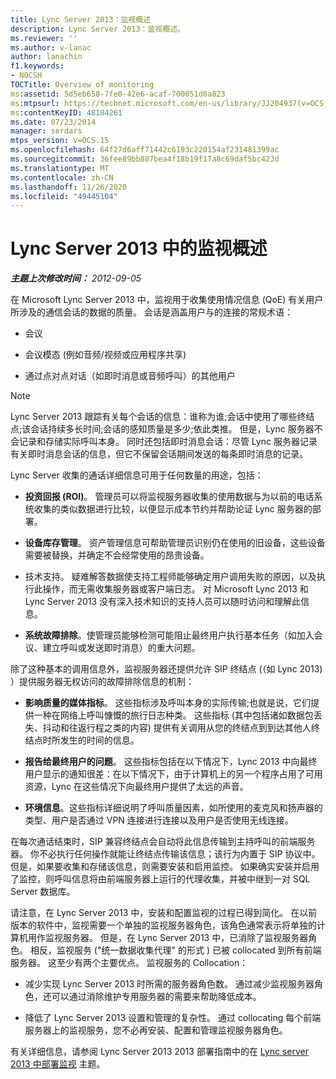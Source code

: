 ```yaml
---
title: Lync Server 2013：监视概述
description: Lync Server 2013：监视概述。
ms.reviewer: ''
ms.author: v-lanac
author: lanachin
f1.keywords:
- NOCSH
TOCTitle: Overview of monitoring
ms:assetid: 5d5eb658-7fe0-42e6-acaf-700051d0a823
ms:mtpsurl: https://technet.microsoft.com/en-us/library/JJ204937(v=OCS.15)
ms:contentKeyID: 48184261
ms.date: 07/23/2014
manager: serdars
mtps_version: v=OCS.15
ms.openlocfilehash: 64f27d6aff71442c6193c220154af231481399ac
ms.sourcegitcommit: 36fee89bb887bea4f18b19f17a8c69daf5bc423d
ms.translationtype: MT
ms.contentlocale: zh-CN
ms.lasthandoff: 11/26/2020
ms.locfileid: "49445104"
---
```

# <a name="overview-of-monitoring-in-lync-server-2013"></a>Lync Server 2013 中的监视概述

<div data-xmlns="http://www.w3.org/1999/xhtml">

<div class="topic" data-xmlns="http://www.w3.org/1999/xhtml" data-msxsl="urn:schemas-microsoft-com:xslt" data-cs="https://msdn.microsoft.com/">

<div data-asp="https://msdn2.microsoft.com/asp">



</div>

<div id="mainSection">

<div id="mainBody">

<span> </span>

_**主题上次修改时间：** 2012-09-05_

在 Microsoft Lync Server 2013 中，监视用于收集使用情况信息 (QoE) 有关用户所涉及的通信会话的数据的质量。 会话是涵盖用户与的连接的常规术语：

  - 会议

  - 会议模态 (例如音频/视频或应用程序共享) 

  - 通过点对点对话（如即时消息或音频呼叫）的其他用户

<div>


> [!NOTE]  
> Lync Server 2013 跟踪有关每个会话的信息：谁称为谁;会话中使用了哪些终结点;该会话持续多长时间;会话的感知质量是多少;依此类推。 但是，Lync 服务器不会记录和存储实际呼叫本身。 同时还包括即时消息会话：尽管 Lync 服务器记录有关即时消息会话的信息，但它不保留会话期间发送的每条即时消息的记录。



</div>

Lync Server 收集的通话详细信息可用于任何数量的用途，包括：

  - **投资回报 (ROI)**。 管理员可以将监视服务器收集的使用数据与为以前的电话系统收集的类似数据进行比较，以便显示成本节约并帮助论证 Lync 服务器的部署。

  - **设备库存管理**。 资产管理信息可帮助管理员识别仍在使用的旧设备，这些设备需要被替换，并确定不会经常使用的昂贵设备。

  - 技术支持。 疑难解答数据使支持工程师能够确定用户调用失败的原因，以及执行此操作，而无需收集服务器或客户端日志。 对 Microsoft Lync 2013 和 Lync Server 2013 没有深入技术知识的支持人员可以随时访问和理解此信息。

  - **系统故障排除**。使管理员能够检测可能阻止最终用户执行基本任务（如加入会议、建立呼叫或发送即时消息）的重大问题。

除了这种基本的调用信息外，监视服务器还提供允许 SIP 终结点 (（如 Lync 2013) ）提供服务器无权访问的故障排除信息的机制：

  - **影响质量的媒体指标**。 这些指标涉及呼叫本身的实际传输;也就是说，它们提供一种在网络上呼叫慷慨的旅行日志种类。 这些指标 (其中包括诸如数据包丢失、抖动和往返行程之类的内容) 提供有关调用从您的终结点到到达其他人终结点时所发生的时间的信息。

  - **报告给最终用户的问题**。 这些指标包括在以下情况下，Lync 2013 中向最终用户显示的通知很差：在以下情况下，由于计算机上的另一个程序占用了可用资源，Lync 在这些情况下向最终用户提供了太远的声音。

  - **环境信息**。这些指标详细说明了呼叫质量因素，如所使用的麦克风和扬声器的类型、用户是否通过 VPN 连接进行连接以及用户是否使用无线连接。

在每次通话结束时，SIP 兼容终结点会自动将此信息传输到主持呼叫的前端服务器。 你不必执行任何操作就能让终结点传输该信息；该行为内置于 SIP 协议中。 但是，如果要收集和存储该信息，则需要安装和启用监控。 如果确实安装并启用了监控，则呼叫信息将由前端服务器上运行的代理收集，并被中继到一对 SQL Server 数据库。

请注意，在 Lync Server 2013 中，安装和配置监视的过程已得到简化。 在以前版本的软件中，监视需要一个单独的监视服务器角色，该角色通常表示将单独的计算机用作监视服务器。 但是，在 Lync Server 2013 中，已消除了监视服务器角色。 相反，监视服务 ("统一数据收集代理" 的形式 ) 已被 collocated 到所有前端服务器。 这至少有两个主要优点。 监视服务的 Collocation：

  - 减少实现 Lync Server 2013 时所需的服务器角色数。 通过减少监视服务器角色，还可以通过消除维护专用服务器的需要来帮助降低成本。

  - 降低了 Lync Server 2013 设置和管理的复杂性。 通过 collocating 每个前端服务器上的监视服务，您不必再安装、配置和管理监视服务器角色。

有关详细信息，请参阅 Lync Server 2013 2013 部署指南中的在 [Lync server 2013 中部署监视](lync-server-2013-deploying-monitoring.md) 主题。

</div>

<span> </span>

</div>

</div>

</div>

